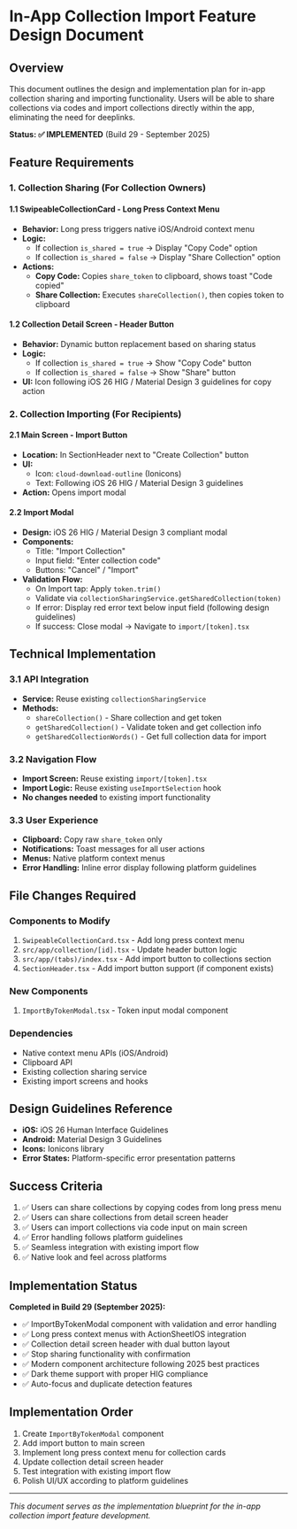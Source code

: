 # In-App Collection Import Feature Design Document

## Overview

This document outlines the design and implementation plan for in-app collection sharing and importing functionality. Users will be able to share collections via codes and import collections directly within the app, eliminating the need for deeplinks.

**Status: ✅ IMPLEMENTED** (Build 29 - September 2025)

## Feature Requirements

### 1. Collection Sharing (For Collection Owners)

#### 1.1 SwipeableCollectionCard - Long Press Context Menu

- **Behavior:** Long press triggers native iOS/Android context menu
- **Logic:**
  - If collection `is_shared = true` → Display "Copy Code" option
  - If collection `is_shared = false` → Display "Share Collection" option
- **Actions:**
  - **Copy Code:** Copies `share_token` to clipboard, shows toast "Code copied"
  - **Share Collection:** Executes `shareCollection()`, then copies token to clipboard

#### 1.2 Collection Detail Screen - Header Button

- **Behavior:** Dynamic button replacement based on sharing status
- **Logic:**
  - If collection `is_shared = true` → Show "Copy Code" button
  - If collection `is_shared = false` → Show "Share" button
- **UI:** Icon following iOS 26 HIG / Material Design 3 guidelines for copy action

### 2. Collection Importing (For Recipients)

#### 2.1 Main Screen - Import Button

- **Location:** In SectionHeader next to "Create Collection" button
- **UI:**
  - Icon: `cloud-download-outline` (Ionicons)
  - Text: Following iOS 26 HIG / Material Design 3 guidelines
- **Action:** Opens import modal

#### 2.2 Import Modal

- **Design:** iOS 26 HIG / Material Design 3 compliant modal
- **Components:**
  - Title: "Import Collection"
  - Input field: "Enter collection code"
  - Buttons: "Cancel" / "Import"
- **Validation Flow:**
  - On Import tap: Apply `token.trim()`
  - Validate via `collectionSharingService.getSharedCollection(token)`
  - If error: Display red error text below input field (following design guidelines)
  - If success: Close modal → Navigate to `import/[token].tsx`

## Technical Implementation

### 3.1 API Integration

- **Service:** Reuse existing `collectionSharingService`
- **Methods:**
  - `shareCollection()` - Share collection and get token
  - `getSharedCollection()` - Validate token and get collection info
  - `getSharedCollectionWords()` - Get full collection data for import

### 3.2 Navigation Flow

- **Import Screen:** Reuse existing `import/[token].tsx`
- **Import Logic:** Reuse existing `useImportSelection` hook
- **No changes needed** to existing import functionality

### 3.3 User Experience

- **Clipboard:** Copy raw `share_token` only
- **Notifications:** Toast messages for all user actions
- **Menus:** Native platform context menus
- **Error Handling:** Inline error display following platform guidelines

## File Changes Required

### Components to Modify

1. `SwipeableCollectionCard.tsx` - Add long press context menu
2. `src/app/collection/[id].tsx` - Update header button logic
3. `src/app/(tabs)/index.tsx` - Add import button to collections section
4. `SectionHeader.tsx` - Add import button support (if component exists)

### New Components

1. `ImportByTokenModal.tsx` - Token input modal component

### Dependencies

- Native context menu APIs (iOS/Android)
- Clipboard API
- Existing collection sharing service
- Existing import screens and hooks

## Design Guidelines Reference

- **iOS:** iOS 26 Human Interface Guidelines
- **Android:** Material Design 3 Guidelines
- **Icons:** Ionicons library
- **Error States:** Platform-specific error presentation patterns

## Success Criteria

1. ✅ Users can share collections by copying codes from long press menu
2. ✅ Users can share collections from detail screen header
3. ✅ Users can import collections via code input on main screen
4. ✅ Error handling follows platform guidelines
5. ✅ Seamless integration with existing import flow
6. ✅ Native look and feel across platforms

## Implementation Status

**Completed in Build 29 (September 2025):**

- ✅ ImportByTokenModal component with validation and error handling
- ✅ Long press context menus with ActionSheetIOS integration
- ✅ Collection detail screen header with dual button layout
- ✅ Stop sharing functionality with confirmation
- ✅ Modern component architecture following 2025 best practices
- ✅ Dark theme support with proper HIG compliance
- ✅ Auto-focus and duplicate detection features

## Implementation Order

1. Create `ImportByTokenModal` component
2. Add import button to main screen
3. Implement long press context menu for collection cards
4. Update collection detail screen header
5. Test integration with existing import flow
6. Polish UI/UX according to platform guidelines

---

_This document serves as the implementation blueprint for the in-app collection import feature development._
